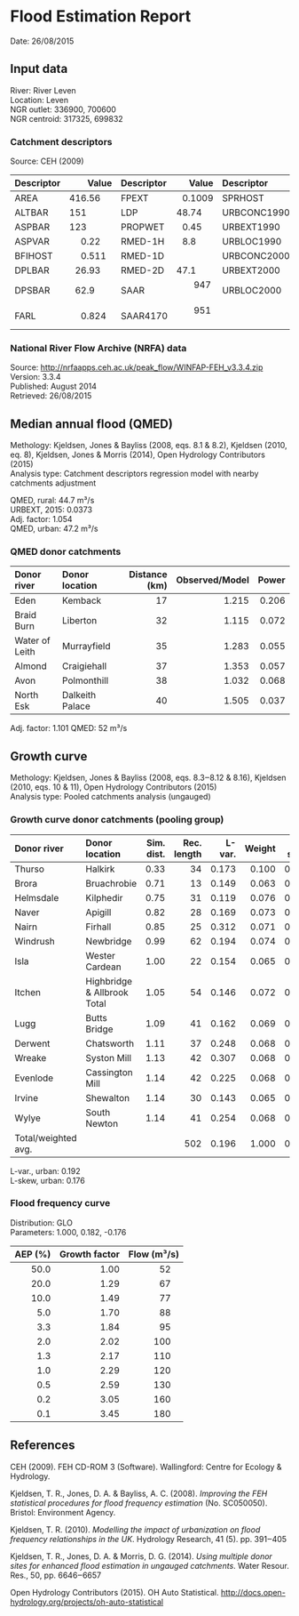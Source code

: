# Flood Estimation Report

Date:          26/08/2015

## Input data

River:         River Leven  
Location:      Leven  
NGR outlet:    336900, 700600    
NGR centroid:  317325, 699832  

### Catchment descriptors

Source:        CEH (2009)

Descriptor   |      Value | Descriptor  |      Value | Descriptor  |      Value 
:------------|-----------:|:------------|-----------:|:------------|----------:
AREA         |   416.56   | FPEXT       |     0.1009 | SPRHOST     |    34.62  
ALTBAR       |   151      | LDP         |    48.74   | URBCONC1990 |     0.754 
ASPBAR       |   123      | PROPWET     |     0.45   | URBEXT1990  |           
ASPVAR       |     0.22   | RMED-1H     |     8.8    | URBLOC1990  |     0.738 
BFIHOST      |     0.511  | RMED-1D     |            | URBCONC2000 |     0.830 
DPLBAR       |    26.93   | RMED-2D     |    47.1    | URBEXT2000  |     0.0361
DPSBAR       |    62.9    | SAAR        |   947      | URBLOC2000  |     0.702 
FARL         |     0.824  | SAAR4170    |   951      |             |           

### National River Flow Archive (NRFA) data

Source:        http://nrfaapps.ceh.ac.uk/peak_flow/WINFAP-FEH_v3.3.4.zip  
Version:       3.3.4  
Published:     August 2014  
Retrieved:     26/08/2015

## Median annual flood (QMED)

Methology:     Kjeldsen, Jones & Bayliss (2008, eqs. 8.1 & 8.2), Kjeldsen (2010, eq. 8), Kjeldsen, Jones & Morris 
               (2014), Open Hydrology Contributors (2015)  
Analysis type: Catchment descriptors regression model with nearby catchments adjustment

QMED, rural:   44.7 m³/s  
URBEXT, 2015:  0.0373  
Adj. factor:   1.054  
QMED, urban:   47.2 m³/s

### QMED donor catchments

Donor river         | Donor location                 | Distance (km)| Observed/Model | Power
:-------------------|:-------------------------------|-------------:|---------------:|-----:
Eden                | Kemback                        |           17 |          1.215 | 0.206
Braid Burn          | Liberton                       |           32 |          1.115 | 0.072
Water of Leith      | Murrayfield                    |           35 |          1.283 | 0.055
Almond              | Craigiehall                    |           37 |          1.353 | 0.057
Avon                | Polmonthill                    |           38 |          1.032 | 0.068
North Esk           | Dalkeith Palace                |           40 |          1.505 | 0.037

Adj. factor:   1.101
QMED:          52 m³/s

## Growth curve

Methology:     Kjeldsen, Jones & Bayliss (2008, eqs. 8.3‒8.12 & 8.16), Kjeldsen (2010, eqs. 10 & 11), Open Hydrology 
               Contributors (2015)  
Analysis type: Pooled catchments analysis (ungauged)

### Growth curve donor catchments (pooling group)

Donor river         | Donor location                 | Sim. dist. | Rec. length | L-var. | Weight | L-skew | Weight
:-------------------|:-------------------------------|-----------:|------------:|-------:|-------:|-------:|------:
Thurso              | Halkirk                        |       0.33 |          34 |  0.173 |  0.100 |  0.102 |  0.086
Brora               | Bruachrobie                    |       0.71 |          13 |  0.149 |  0.063 |  0.101 |  0.047
Helmsdale           | Kilphedir                      |       0.75 |          31 |  0.119 |  0.076 |  0.117 |  0.071
Naver               | Apigill                        |       0.82 |          28 |  0.169 |  0.073 |  0.126 |  0.068
Nairn               | Firhall                        |       0.85 |          25 |  0.312 |  0.071 |  0.325 |  0.065
Windrush            | Newbridge                      |       0.99 |          62 |  0.194 |  0.074 |  0.241 |  0.082
Isla                | Wester Cardean                 |       1.00 |          22 |  0.154 |  0.065 |  0.077 |  0.061
Itchen              | Highbridge & Allbrook Total    |       1.05 |          54 |  0.146 |  0.072 |  0.138 |  0.080
Lugg                | Butts Bridge                   |       1.09 |          41 |  0.162 |  0.069 |  0.046 |  0.075
Derwent             | Chatsworth                     |       1.11 |          37 |  0.248 |  0.068 |  0.211 |  0.073
Wreake              | Syston Mill                    |       1.13 |          42 |  0.307 |  0.068 |  0.393 |  0.075
Evenlode            | Cassington Mill                |       1.14 |          42 |  0.225 |  0.068 |  0.133 |  0.075
Irvine              | Shewalton                      |       1.14 |          30 |  0.143 |  0.065 |  0.206 |  0.068
Wylye               | South Newton                   |       1.14 |          41 |  0.254 |  0.068 |  0.137 |  0.075
Total/weighted avg. |                                |            |         502 |  0.196 |  1.000 |  0.169 |  1.000

L-var., urban: 0.192  
L-skew, urban: 0.176

### Flood frequency curve

Distribution:  GLO  
Parameters:    1.000, 0.182, -0.176  

AEP (%) | Growth factor | Flow (m³/s)
-------:|--------------:|-----------:
   50.0 |          1.00 |        52  
   20.0 |          1.29 |        67  
   10.0 |          1.49 |        77  
    5.0 |          1.70 |        88  
    3.3 |          1.84 |        95  
    2.0 |          2.02 |       100  
    1.3 |          2.17 |       110  
    1.0 |          2.29 |       120  
    0.5 |          2.59 |       130  
    0.2 |          3.05 |       160  
    0.1 |          3.45 |       180  

## References

CEH (2009). FEH CD-ROM 3 (Software). Wallingford: Centre for Ecology & Hydrology.

Kjeldsen, T. R., Jones, D. A. & Bayliss, A. C. (2008). *Improving the FEH statistical procedures for flood frequency 
estimation* (No. SC050050). Bristol: Environment Agency.

Kjeldsen, T. R. (2010). *Modelling the impact of urbanization on flood frequency relationships in the UK*. Hydrology 
Research, 41 (5). pp. 391‒405

Kjeldsen, T. R., Jones, D. A. & Morris, D. G. (2014). *Using multiple donor sites for enhanced flood estimation in 
ungauged catchments*. Water Resour. Res., 50, pp. 6646‒6657

Open Hydrology Contributors (2015). OH Auto Statistical. http://docs.open-hydrology.org/projects/oh-auto-statistical